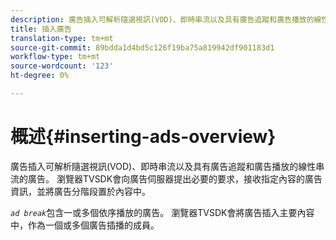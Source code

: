 ```yaml
---
description: 廣告插入可解析隨選視訊(VOD)、即時串流以及具有廣告追蹤和廣告播放的線性串流的廣告。 瀏覽器TVSDK會向廣告伺服器提出必要的要求，接收指定內容的廣告資訊，並將廣告分階段置於內容中。
title: 插入廣告
translation-type: tm+mt
source-git-commit: 89bdda1d4bd5c126f19ba75a819942df901183d1
workflow-type: tm+mt
source-wordcount: '123'
ht-degree: 0%

---
```



# 概述{#inserting-ads-overview}

廣告插入可解析隨選視訊(VOD)、即時串流以及具有廣告追蹤和廣告播放的線性串流的廣告。 瀏覽器TVSDK會向廣告伺服器提出必要的要求，接收指定內容的廣告資訊，並將廣告分階段置於內容中。

*`ad break`*&#x200B;包含一或多個依序播放的廣告。 瀏覽器TVSDK會將廣告插入主要內容中，作為一個或多個廣告插播的成員。

